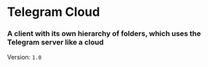 # Telegram Cloud
### A client with its own hierarchy of folders, which uses the Telegram server like a cloud

Version: <code>1.0</code>
